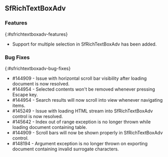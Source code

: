 ## SfRichTextBoxAdv

### Features
{:#sfrichtextboxadv-features}

* Support for multiple selection in SfRichTextBoxAdv has been added.

### Bug Fixes
{:#sfrichtextboxadv-bug-fixes}

* \#144909 - Issue with horizontal scroll bar visibility after loading document is now resolved.
* \#144954 - Selected contents won't be removed whenever pressing Escape key.
* \#144954 - Search results will now scroll into view whenever navigating items.
* \#145249 - Issue with loading HTML stream into SfRichTextBoxAdv control is now resolved.
* \#145642 - Index out of range exception is no longer thrown while loading document containing table.
* \#144909 - Scroll bars will now be shown properly in SfRichTextBoxAdv control.
* \#148194 - Argument exception is no longer thrown on exporting document containing invalid surrogate characters.
